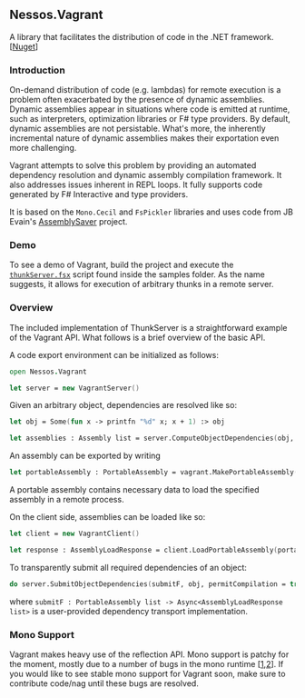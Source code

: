 ## Nessos.Vagrant

A library that facilitates the distribution of code in the .NET framework. [[Nuget](http://www.nuget.org/packages/Vagrant/)]

### Introduction

On-demand distribution of code (e.g. lambdas) for remote execution is a problem
often exacerbated by the presence of dynamic assemblies. Dynamic assemblies 
appear in situations where code is emitted at runtime, such as interpreters,
optimization libraries or F# type providers. By default, dynamic assemblies
are not persistable. What's more, the inherently incremental nature of dynamic
assemblies makes their exportation even more challenging.

Vagrant attempts to solve this problem by providing an automated dependency resolution
and dynamic assembly compilation framework. It also addresses issues inherent
in REPL loops. It fully supports code generated by F# Interactive and type providers.

It is based on the `Mono.Cecil` and `FsPickler` libraries and uses code from JB Evain's
[AssemblySaver](https://github.com/jbevain/mono.reflection/blob/assembly-saver/Mono.Reflection/AssemblySaver.cs) project.

### Demo

To see a demo of Vagrant, build the project and execute the
[`thunkServer.fsx`](https://github.com/nessos/Vagrant/blob/master/tests/Vagrant.Tests/thunkServer.fsx) 
script found inside the samples folder. As the name suggests, it allows for execution of 
arbitrary thunks in a remote server.

### Overview

The included implementation of ThunkServer is a straightforward example of the Vagrant API.
What follows is a brief overview of the basic API.

A code export environment can be initialized as follows:
```fsharp
open Nessos.Vagrant

let server = new VagrantServer()
```
Given an arbitrary object, dependencies are resolved like so:
```fsharp
let obj = Some(fun x -> printfn "%d" x; x + 1) :> obj

let assemblies : Assembly list = server.ComputeObjectDependencies(obj, permitCompilation = true)
```
An assembly can be exported by writing
```fsharp
let portableAssembly : PortableAssembly = vagrant.MakePortableAssembly(assembly, includeAssemblyImage = true)
```
A portable assembly contains necessary data to load the specified assembly in a remote process.

On the client side, assemblies can be loaded like so:
```fsharp
let client = new VagrantClient()

let response : AssemblyLoadResponse = client.LoadPortableAssembly(portableAssembly)
```
To transparently submit all required dependencies of an object:
```fsharp
do server.SubmitObjectDependencies(submitF, obj, permitCompilation = true)
```
where ``submitF : PortableAssembly list -> Async<AssemblyLoadResponse list>`` is
a user-provided dependency transport implementation.

### Mono Support

Vagrant makes heavy use of the reflection API. Mono support is patchy for the moment, 
mostly due to a number of bugs in the mono runtime 
[[1](https://bugzilla.xamarin.com/show_bug.cgi?id=19045),[2](https://bugzilla.xamarin.com/show_bug.cgi?id=19039)].
If you would like to see stable mono support for Vagrant soon, 
make sure to contribute code/nag until these bugs are resolved.
